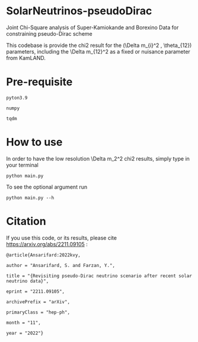 # SolarNeutrinos-pseudoDirac
Joint Chi-Square analysis of Super-Kamiokande and Borexino Data for constraining pseudo-Dirac scheme


This codebase is provide the chi2 result for the (\Delta m_{i}^2 , \theta_{12}) parameters, including the \Delta m_{12}^2 as a fixed or nuisance parameter from KamLAND.

# Pre-requisite

    pyton3.9

    numpy 

    tqdm

# How to use

In order to have the low resolution \Delta m_2^2 chi2 results, simply type in your terminal

    python main.py

To see the optional argument run

    python main.py --h 

# Citation

If you use this code, or its results, please cite  https://arxiv.org/abs/2211.09105 :

    @article{Ansarifard:2022kvy,

    author = "Ansarifard, S. and Farzan, Y.",
    
    title = "{Revisiting pseudo-Dirac neutrino scenario after recent solar neutrino data}",
    
    eprint = "2211.09105",
    
    archivePrefix = "arXiv",
    
    primaryClass = "hep-ph",
    
    month = "11",
    
    year = "2022"}
   

